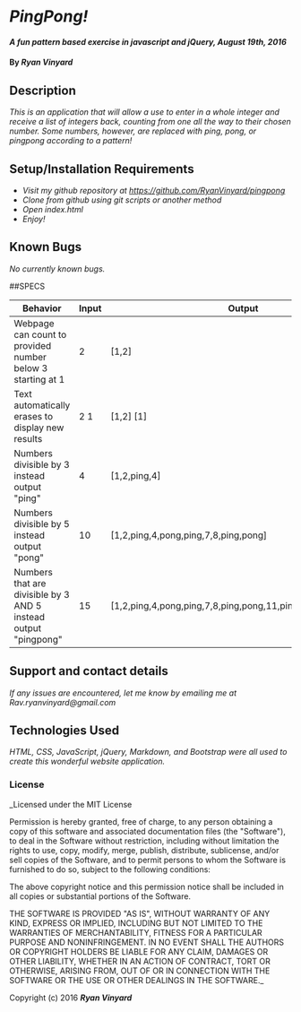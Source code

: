 # _PingPong!_

#### _A fun pattern based exercise in javascript and jQuery, August 19th, 2016_

#### By _**Ryan Vinyard**_

## Description

_This is an application that will allow a use to enter in a whole integer and receive a list of integers back, counting from one all the way to their chosen number. Some numbers, however, are replaced with ping, pong, or pingpong according to a pattern!_

## Setup/Installation Requirements

* _Visit my github repository at https://github.com/RyanVinyard/pingpong_
* _Clone from github using git scripts or another method_
* _Open index.html_
* _Enjoy!_

## Known Bugs

_No currently known bugs._

##SPECS

| Behavior                                                        | Input | Output                                                       |
|-----------------------------------------------------------------|-------|--------------------------------------------------------------|
| Webpage can count to provided number below 3 starting at 1      | 2     | [1,2]                                                        |
| Text automatically erases to display new results                | 2 1   | [1,2] [1]                                                    |
| Numbers divisible by 3 instead output "ping"                    | 4     | [1,2,ping,4]                                                 |
| Numbers divisible by 5 instead output "pong"                    | 10    | [1,2,ping,4,pong,ping,7,8,ping,pong]                         |
| Numbers that are divisible by 3 AND 5 instead output "pingpong" | 15    | [1,2,ping,4,pong,ping,7,8,ping,pong,11,ping,13,14,pingpong]) |


## Support and contact details

_If any issues are encountered, let me know by emailing me at Rav.ryanvinyard@gmail.com_

## Technologies Used

_HTML, CSS, JavaScript, jQuery, Markdown, and Bootstrap were all used to create this wonderful website application._

### License

_Licensed under the MIT License

Permission is hereby granted, free of charge, to any person obtaining a copy of this software and associated documentation files (the "Software"), to deal in the Software without restriction, including without limitation the rights to use, copy, modify, merge, publish, distribute, sublicense, and/or sell copies of the Software, and to permit persons to whom the Software is furnished to do so, subject to the following conditions:

The above copyright notice and this permission notice shall be included in all copies or substantial portions of the Software.

THE SOFTWARE IS PROVIDED "AS IS", WITHOUT WARRANTY OF ANY KIND, EXPRESS OR IMPLIED, INCLUDING BUT NOT LIMITED TO THE WARRANTIES OF MERCHANTABILITY, FITNESS FOR A PARTICULAR PURPOSE AND NONINFRINGEMENT. IN NO EVENT SHALL THE AUTHORS OR COPYRIGHT HOLDERS BE LIABLE FOR ANY CLAIM, DAMAGES OR OTHER LIABILITY, WHETHER IN AN ACTION OF CONTRACT, TORT OR OTHERWISE, ARISING FROM, OUT OF OR IN CONNECTION WITH THE SOFTWARE OR THE USE OR OTHER DEALINGS IN THE SOFTWARE._

Copyright (c) 2016 **_Ryan Vinyard_**
